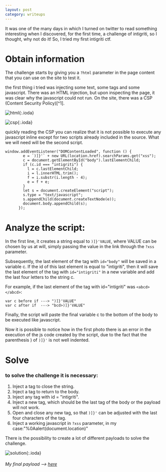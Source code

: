 ```yaml
---
layout: post
category: writeups
---
```


It was one of the many days in which I turned on twitter to read something interesting when I discovered, for the first time, a challenge of intigriti, so I thought, why not do it! So, I tried my first intigriti ctf.

# Obtain information
The challenge starts by giving you a `?html` parameter in the page content that you can use on the site to test it.

the first thing i tried was injecting some text, some tags and some javascript. There was an HTML injection, but upon inspecting the page, it was clear why the javascript could not run. On the site, there was a CSP (Content Security Policy)[^1].

![html](https://antoniospataro.github.io/img/html-inj.png){:.ioda}

![csp](https://antoniospataro.github.io/img/CSP.png){:.ioda}

quickly reading the CSP you can realize that it is not possible to execute any javascript inline except for two scripts already included in the source. What we will need will be the second script.
```
window.addEventListener("DOMContentLoaded", function () {
        e = `)]}'` + new URL(location.href).searchParams.get("xss");
        c = document.getElementById("body").lastElementChild;
        if (c.id === "intigriti") {
          l = c.lastElementChild;
          i = l.innerHTML.trim();
          f = i.substr(i.length - 4);
          e = f + e;
        }
        let s = document.createElement("script");
        s.type = "text/javascript";
        s.appendChild(document.createTextNode(e));
        document.body.appendChild(s);
      });
```

# Analyze the script:    
In the first line, it creates a string equal to `)]}'VALUE`, where VALUE can be chosen by us at will, simply passing the value in the link through the `?xss` parameter.

Subsequently, the last element of the tag with `id="body"` will be saved in a variable c. If the id of this last element is equal to "intigriti", then it will save the last element of the tag with `id="intigriti"` in a new variable and add the last four letters to the string c.

For example, if the last element of the tag with id="intigriti" was `<abcd> </abcd>`:
```
var c before if ---> ")]}'VALUE"
var c after if  ---> "bcd>)]}'VALUE"
```

Finally, the script will paste the final variable c to the bottom of the body to be executed like javascript.

Now it is possible to notice how in the first photo there is an error in the execution of the js code created by the script, due to the fact that the parenthesis ) of `)]}'` is not well indented. 

# Solve
### to solve the challenge it is necessary:
1. Inject a </h1> tag to close the string.
2. Inject a </div> tag to return to the body.
3. Inject any tag with id = "intigriti".
4. Inject a new tag, which should be the last tag of the body or the payload will not work.
5. Open and close any new tag, so that `)]}'` can be adjusted with the last four characters of the tag.
6. Inject a working javascript in `?xss` parameter, in my case:"%0Aalert(document.location)" 

There is the possibility to create a lot of different payloads to solve the challenge.

![solution](https://antoniospataro.github.io/img/hallowXss.png){:.ioda}

###### My final payload --> <a href="https://challenge-1021.intigriti.io/challenge/challenge.php?xss=%0Aalert(document.domain)&html=SpasticMMonkey%3C/h1%3E%3C/div%3E%3Cdiv%20id=%22intigriti%22%3E%3Cdiv%20id=%22LOL%22%3E%3Cdiv%20class=%22a%22%3E%27%22%3C/div%3E%3C/body%3E%3Cs%27[(%3EI%3C/span%3E%3C!--">here</a>



